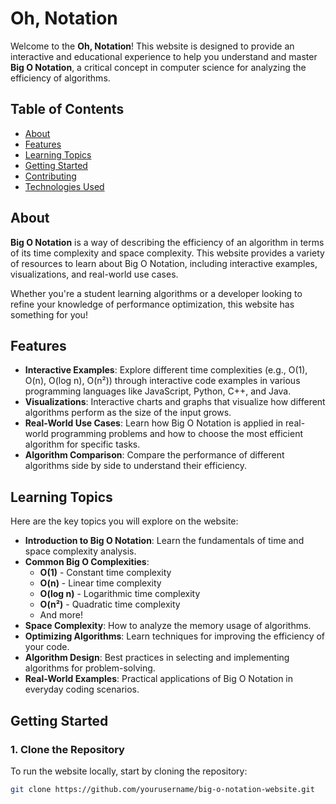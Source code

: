 # Oh, Notation

Welcome to the **Oh, Notation**! This website is designed to provide an interactive and educational experience to help you understand and master **Big O Notation**, a critical concept in computer science for analyzing the efficiency of algorithms.

## Table of Contents

- [About](#about)
- [Features](#features)
- [Learning Topics](#learning-topics)
- [Getting Started](#getting-started)
- [Contributing](#contributing)
- [Technologies Used](#technologies-used)

## About

**Big O Notation** is a way of describing the efficiency of an algorithm in terms of its time complexity and space complexity. This website provides a variety of resources to learn about Big O Notation, including interactive examples, visualizations, and real-world use cases.

Whether you're a student learning algorithms or a developer looking to refine your knowledge of performance optimization, this website has something for you!

## Features

- **Interactive Examples**: Explore different time complexities (e.g., O(1), O(n), O(log n), O(n²)) through interactive code examples in various programming languages like JavaScript, Python, C++, and Java.
- **Visualizations**: Interactive charts and graphs that visualize how different algorithms perform as the size of the input grows.
- **Real-World Use Cases**: Learn how Big O Notation is applied in real-world programming problems and how to choose the most efficient algorithm for specific tasks.
- **Algorithm Comparison**: Compare the performance of different algorithms side by side to understand their efficiency.

## Learning Topics

Here are the key topics you will explore on the website:

- **Introduction to Big O Notation**: Learn the fundamentals of time and space complexity analysis.
- **Common Big O Complexities**:
  - **O(1)** - Constant time complexity
  - **O(n)** - Linear time complexity
  - **O(log n)** - Logarithmic time complexity
  - **O(n²)** - Quadratic time complexity
  - And more!
- **Space Complexity**: How to analyze the memory usage of algorithms.
- **Optimizing Algorithms**: Learn techniques for improving the efficiency of your code.
- **Algorithm Design**: Best practices in selecting and implementing algorithms for problem-solving.
- **Real-World Examples**: Practical applications of Big O Notation in everyday coding scenarios.

## Getting Started

### 1. Clone the Repository

To run the website locally, start by cloning the repository:

```bash
git clone https://github.com/yourusername/big-o-notation-website.git
```
